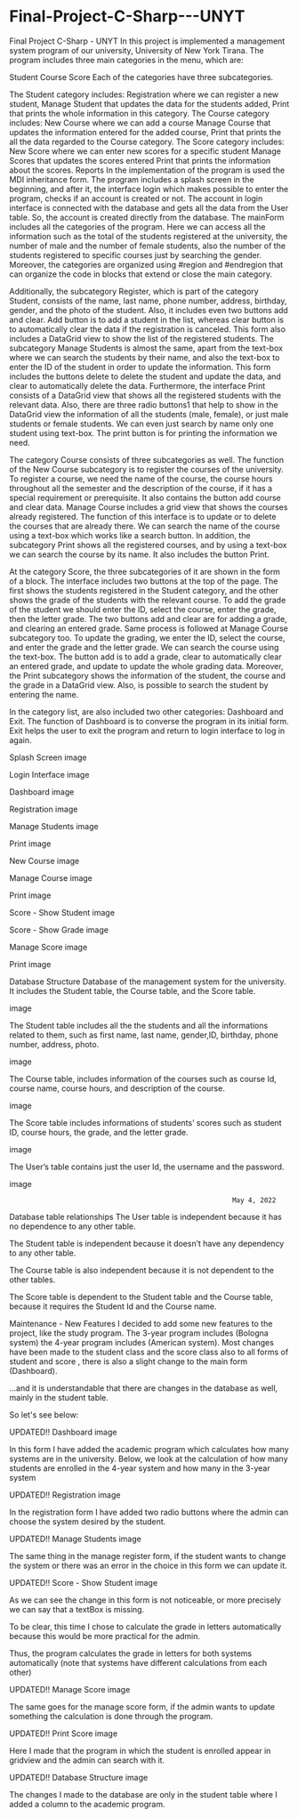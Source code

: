 # Final-Project-C-Sharp---UNYT
Final Project C-Sharp - UNYT
In this project is implemented a management system program of our university, University of New York Tirana. The program includes three main categories in the menu, which are:

Student
Course
Score
Each of the categories have three subcategories.

The Student category includes:
Registration where we can register a new student,
Manage Student that updates the data for the students added,
Print that prints the whole information in this category.
The Course category includes:
New Course where we can add a course
Manage Course that updates the information entered for the added course,
Print that prints the all the data regarded to the Course category.
The Score category includes:
New Score where we can enter new scores for a specific student
Manage Scores that updates the scores entered
Print that prints the information about the scores.
Reports
In the implementation of the program is used the MDI inheritance form. The program includes a splash screen in the beginning, and after it, the interface login which makes possible to enter the program, checks if an account is created or not. The account in login interface is connected with the database and gets all the data from the User table. So, the account is created directly from the database. The mainForm includes all the categories of the program. Here we can access all the information such as the total of the students registered at the university, the number of male and the number of female students, also the number of the students registered to specific courses just by searching the gender. Moreover, the categories are organized using #region and #endregion that can organize the code in blocks that extend or close the main category.

Additionally, the subcategory Register, which is part of the category Student, consists of the name, last name, phone number, address, birthday, gender, and the photo of the student. Also, it includes even two buttons add and clear. Add button is to add a student in the list, whereas clear button is to automatically clear the data if the registration is canceled. This form also includes a DataGrid view to show the list of the registered students. The subcategory Manage Students is almost the same, apart from the text-box where we can search the students by their name, and also the text-box to enter the ID of the student in order to update the information. This form includes the buttons delete to delete the student and update the data, and clear to automatically delete the data. Furthermore, the interface Print consists of a DataGrid view that shows all the registered students with the relevant data. Also, there are three radio buttons1 that help to show in the DataGrid view the information of all the students (male, female), or just male students or female students. We can even just search by name only one student using text-box. The print button is for printing the information we need.

The category Course consists of three subcategories as well. The function of the New Course subcategory is to register the courses of the university. To register a course, we need the name of the course, the course hours throughout all the semester and the description of the course, if it has a special requirement or prerequisite. It also contains the button add course and clear data. Manage Course includes a grid view that shows the courses already registered. The function of this interface is to update or to delete the courses that are already there. We can search the name of the course using a text-box which works like a search button. In addition, the subcategory Print shows all the registered courses, and by using a text-box we can search the course by its name. It also includes the button Print.

At the category Score, the three subcategories of it are shown in the form of a block. The interface includes two buttons at the top of the page. The first shows the students registered in the Student category, and the other shows the grade of the students with the relevant course. To add the grade of the student we should enter the ID, select the course, enter the grade, then the letter grade. The two buttons add and clear are for adding a grade, and clearing an entered grade. Same process is followed at Manage Course subcategory too. To update the grading, we enter the ID, select the course, and enter the grade and the letter grade. We can search the course using the text-box. The button add is to add a grade, clear to automatically clear an entered grade, and update to update the whole grading data. Moreover, the Print subcategory shows the information of the student, the course and the grade in a DataGrid view. Also, is possible to search the student by entering the name.

In the category list, are also included two other categories: Dashboard and Exit. The function of Dashboard is to converse the program in its initial form. Exit helps the user to exit the program and return to login interface to log in again.

Splash Screen
image

Login Interface
image

Dashboard
image

Registration
image

Manage Students
image

Print
image

New Course
image

Manage Course
image

Print
image

Score - Show Student
image

Score - Show Grade
image

Manage Score
image

Print
image

Database Structure
Database of the management system for the university. It includes the Student table, the Course table, and the Score table.

image

The Student table includes all the the students and all the informations related to them, such as first name, last name, gender,ID, birthday, phone number, address, photo.

image

The Course table, includes information of the courses such as course Id, course name, course hours, and description of the course.

image

The Score table includes informations of students’ scores such as student ID, course hours, the grade, and the letter grade.

image

The User’s table contains just the user Id, the username and the password.

image

								    	                	May 4, 2022
Database table relationships
The User table is independent because it has no dependence to any other table.

The Student table is independent because it doesn’t have any dependency to any other table.

The Course table is also independent because it is not dependent to the other tables.

The Score table is dependent to the Student table and the Course table, because it requires the Student Id and the Course name.

Maintenance - New Features
I decided to add some new features to the project, like the study program. The 3-year program includes (Bologna system) the 4-year program includes (American system). Most changes have been made to the student class and the score class also to all forms of student and score , there is also a slight change to the main form (Dashboard).

...and it is understandable that there are changes in the database as well, mainly in the student table.

So let's see below:

UPDATED!! Dashboard
image

In this form I have added the academic program which calculates how many systems are in the university. Below, we look at the calculation of how many students are enrolled in the 4-year system and how many in the 3-year system

UPDATED!! Registration
image

In the registration form I have added two radio buttons where the admin can choose the system desired by the student.

UPDATED!! Manage Students
image

The same thing in the manage register form, if the student wants to change the system or there was an error in the choice in this form we can update it.

UPDATED!! Score - Show Student
image

As we can see the change in this form is not noticeable, or more precisely we can say that a textBox is missing.

To be clear, this time I chose to calculate the grade in letters automatically because this would be more practical for the admin.

Thus, the program calculates the grade in letters for both systems automatically (note that systems have different calculations from each other)

UPDATED!! Manage Score
image

The same goes for the manage score form, if the admin wants to update something the calculation is done through the program.

UPDATED!! Print Score
image

Here I made that the program in which the student is enrolled appear in gridview and the admin can search with it.

UPDATED!! Database Structure
image

The changes I made to the database are only in the student table where I added a column to the academic program.
